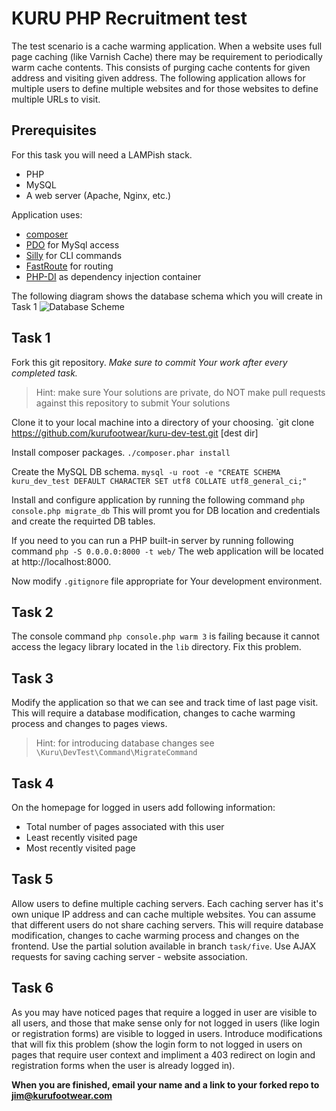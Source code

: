 # KURU PHP Recruitment test

The test scenario is a cache warming application.
When a website uses full page caching (like Varnish Cache) there may be requirement to periodically warm cache contents.
This consists of purging cache contents for given address and visiting given address.
The following application allows for multiple users to define multiple websites and for those websites to define multiple URLs to visit.

## Prerequisites
For this task you will need a LAMPish stack.
* PHP
* MySQL
* A web server (Apache, Nginx, etc.)

Application uses:
* [composer](http://getcomposer.org)
* [PDO](http://php.net/manual/en/book.pdo.php) for MySql access
* [Silly](https://github.com/mnapoli/silly) for CLI commands
* [FastRoute](https://github.com/nikic/FastRoute) for routing
* [PHP-DI](http://php-di.org/) as dependency injection container

The following diagram shows the database schema which you will create in Task 1
![Database Scheme](doc/db.png)

## Task 1

Fork this git repository.
_Make sure to commit Your work after every completed task._
> Hint: make sure Your solutions are private, do NOT make pull requests against this repository to submit Your solutions

Clone it to your local machine into a directory of your choosing.
`git clone https://github.com/kurufootwear/kuru-dev-test.git [dest dir]

Install composer packages.
`./composer.phar install`

Create the MySQL DB schema.
`mysql -u root -e "CREATE SCHEMA kuru_dev_test DEFAULT CHARACTER SET utf8 COLLATE utf8_general_ci;"`

Install and configure application by running the following command
`php console.php migrate_db`
This will promt you for DB location and credentials and create the requirted DB tables.

If you need to you can run a PHP built-in server by running following command
`php -S 0.0.0.0:8000 -t web/`
The web application will be located at http://localhost:8000.

Now modify `.gitignore` file appropriate for Your development environment.

## Task 2

The console command `php console.php warm 3` is failing because it cannot access the legacy library located in the `lib` directory.
Fix this problem.

## Task 3

Modify the application so that we can see and track time of last page visit.
This will require a database modification, changes to cache warming process and changes to pages views.
> Hint: for introducing database changes see `\Kuru\DevTest\Command\MigrateCommand`

## Task 4

On the homepage for logged in users add following information:
* Total number of pages associated with this user
* Least recently visited page
* Most recently visited page

## Task 5

Allow users to define multiple caching servers.
Each caching server has it's own unique IP address and can cache multiple websites.
You can assume that different users do not share caching servers.
This will require database modification, changes to cache warming process and changes on the frontend.
Use the partial solution available in branch `task/five`.
Use AJAX requests for saving caching server - website association.

## Task 6

As you may have noticed pages that require a logged in user are visible to all users, and those that make sense only for not logged in users (like login or registration forms) are visible to logged in users.
Introduce modifications that will fix this problem (show the login form to not logged in users on pages that require user context and impliment a 403 redirect on login and registration forms when the user is already logged in).

**When you are finished, email your name and a link to your forked repo to jim@kurufootwear.com**
